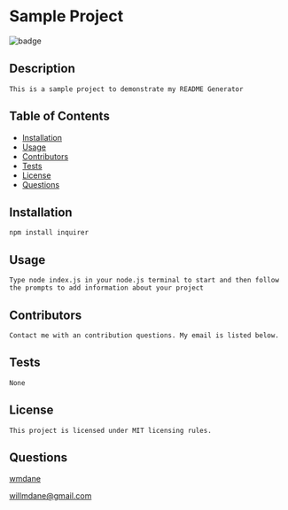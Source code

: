 # Sample Project

![badge](https://img.shields.io/badge/License-MIT-blue)

## Description

    This is a sample project to demonstrate my README Generator

## Table of Contents

- [Installation](#Installation)
- [Usage](#Usage)
- [Contributors](#Contributors)
- [Tests](#Tests)
- [License](#License)
- [Questions](#Questions)

## Installation

    npm install inquirer

## Usage

    Type node index.js in your node.js terminal to start and then follow the prompts to add information about your project

## Contributors

    Contact me with an contribution questions. My email is listed below.

## Tests

    None

## License

    This project is licensed under MIT licensing rules.

## Questions

[wmdane](github.com/wmdane)

willmdane@gmail.com
